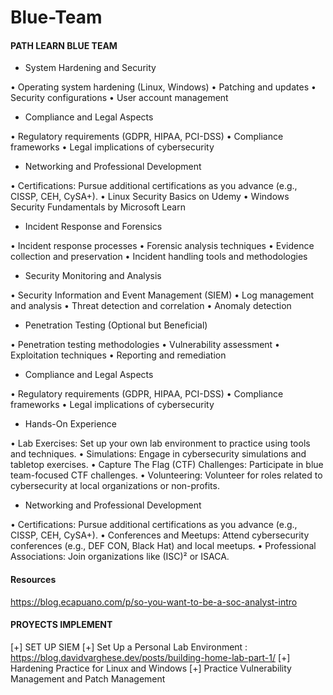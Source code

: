 # Blue-Team


#### PATH LEARN BLUE TEAM

+ System Hardening and Security

•	Operating system hardening (Linux, Windows)
•	Patching and updates
•	Security configurations
•	User account management



+ Compliance and Legal Aspects

•	Regulatory requirements (GDPR, HIPAA, PCI-DSS)
•	Compliance frameworks
•	Legal implications of cybersecurity

+ Networking and Professional Development

•	Certifications: Pursue additional certifications as you advance (e.g., CISSP, CEH, CySA+).
•	Linux Security Basics on Udemy
•	Windows Security Fundamentals by Microsoft Learn

+ Incident Response and Forensics

•	Incident response processes
•	Forensic analysis techniques
•	Evidence collection and preservation
•	Incident handling tools and methodologies

+ Security Monitoring and Analysis

•	Security Information and Event Management (SIEM)
•	Log management and analysis
•	Threat detection and correlation
•	Anomaly detection

+ Penetration Testing (Optional but Beneficial)

•	Penetration testing methodologies
•	Vulnerability assessment
•	Exploitation techniques
•	Reporting and remediation

+ Compliance and Legal Aspects

•	Regulatory requirements (GDPR, HIPAA, PCI-DSS)
•	Compliance frameworks
•	Legal implications of cybersecurity

+ Hands-On Experience

•	Lab Exercises: Set up your own lab environment to practice using tools and techniques.
•	Simulations: Engage in cybersecurity simulations and tabletop exercises.
•	Capture The Flag (CTF) Challenges: Participate in blue team-focused CTF challenges.
•	Volunteering: Volunteer for roles related to cybersecurity at local organizations or non-profits.

+ Networking and Professional Development

•	Certifications: Pursue additional certifications as you advance (e.g., CISSP, CEH, CySA+).
•	Conferences and Meetups: Attend cybersecurity conferences (e.g., DEF CON, Black Hat) and local meetups.
•	Professional Associations: Join organizations like (ISC)² or ISACA.

#### Resources

https://blog.ecapuano.com/p/so-you-want-to-be-a-soc-analyst-intro

#### PROYECTS IMPLEMENT

[+] SET UP SIEM
[+] Set Up a Personal Lab Environment : https://blog.davidvarghese.dev/posts/building-home-lab-part-1/
[+] Hardening Practice for Linux and Windows
[+] Practice Vulnerability Management and Patch Management
